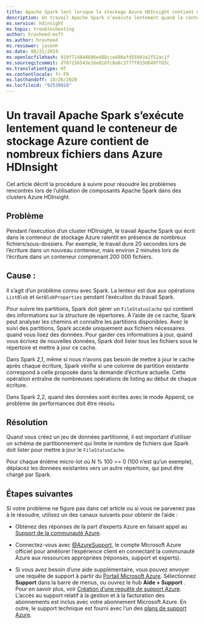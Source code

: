 ```yaml
---
title: Apache Spark lent lorsque le stockage Azure HDInsight contient de nombreux fichiers
description: Un travail Apache Spark s’exécute lentement quand le conteneur de stockage Azure contient un grand nombre de fichiers dans Azure HDInsight
ms.service: hdinsight
ms.topic: troubleshooting
author: hrasheed-msft
ms.author: hrasheed
ms.reviewer: jasonh
ms.date: 08/21/2019
ms.openlocfilehash: 019f714844686e488cce490afd55943a2f52ac1f
ms.sourcegitcommit: d767156543e16e816fc8a0c3777f033d649ffd3c
ms.translationtype: HT
ms.contentlocale: fr-FR
ms.lasthandoff: 10/26/2020
ms.locfileid: "92539018"
---
```

# <a name="apache-spark-job-run-slowly-when-the-azure-storage-container-contains-many-files-in-azure-hdinsight"></a>Un travail Apache Spark s’exécute lentement quand le conteneur de stockage Azure contient de nombreux fichiers dans Azure HDInsight

Cet article décrit la procédure à suivre pour résoudre les problèmes rencontrés lors de l’utilisation de composants Apache Spark dans des clusters Azure HDInsight.

## <a name="issue"></a>Problème

Pendant l’exécution d’un cluster HDInsight, le travail Apache Spark qui écrit dans le conteneur de stockage Azure ralentit en présence de nombreux fichiers/sous-dossiers. Par exemple, le travail dure 20 secondes lors de l’écriture dans un nouveau conteneur, mais environ 2 minutes lors de l’écriture dans un conteneur comprenant 200 000 fichiers.

## <a name="cause"></a>Cause :

Il s’agit d’un problème connu avec Spark. La lenteur est due aux opérations `ListBlob` et `GetBlobProperties` pendant l’exécution du travail Spark.

Pour suivre les partitions, Spark doit gérer un `FileStatusCache` qui contient des informations sur la structure de répertoires. À l’aide de ce cache, Spark peut analyser les chemins et connaître les partitions disponibles. Avec le suivi des partitions, Spark accède uniquement aux fichiers nécessaires quand vous lisez des données. Pour garder ces informations à jour, quand vous écrivez de nouvelles données, Spark doit lister tous les fichiers sous le répertoire et mettre à jour ce cache.

Dans Spark 2,1, même si nous n’avons pas besoin de mettre à jour le cache après chaque écriture, Spark vérifie si une colonne de partition existante correspond à celle proposée dans la demande d’écriture actuelle. Cette opération entraîne de nombreuses opérations de listing au début de chaque écriture.

Dans Spark 2,2, quand des données sont écrites avec le mode Append, ce problème de performances doit être résolu.

## <a name="resolution"></a>Résolution

Quand vous créez un jeu de données partitionné, il est important d’utiliser un schéma de partitionnement qui limite le nombre de fichiers que Spark doit lister pour mettre à jour le `FileStatusCache`.

Pour chaque énième micro-lot où N % 100 == 0 (100 n’est qu’un exemple), déplacez les données existantes vers un autre répertoire, qui peut être chargé par Spark.

## <a name="next-steps"></a>Étapes suivantes

Si votre problème ne figure pas dans cet article ou si vous ne parvenez pas à le résoudre, utilisez un des canaux suivants pour obtenir de l’aide :

* Obtenez des réponses de la part d’experts Azure en faisant appel au [Support de la communauté Azure](https://azure.microsoft.com/support/community/).

* Connectez-vous avec [@AzureSupport](https://twitter.com/azuresupport), le compte Microsoft Azure officiel pour améliorer l’expérience client en connectant la communauté Azure aux ressources appropriées (réponses, support et experts).

* Si vous avez besoin d’une aide supplémentaire, vous pouvez envoyer une requête de support à partir du [Portail Microsoft Azure](https://portal.azure.com/?#blade/Microsoft_Azure_Support/HelpAndSupportBlade/). Sélectionnez **Support** dans la barre de menus, ou ouvrez le hub **Aide + Support** . Pour en savoir plus, voir [Création d’une requête de support Azure](../../azure-portal/supportability/how-to-create-azure-support-request.md). L’accès au support relatif à la gestion et à la facturation des abonnements est inclus avec votre abonnement Microsoft Azure. En outre, le support technique est fourni avec l’un des [plans de support Azure](https://azure.microsoft.com/support/plans/).